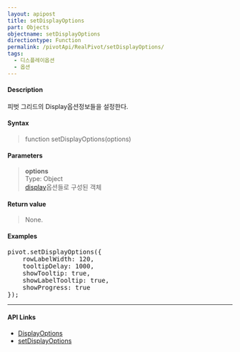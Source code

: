 ```yaml
---
layout: apipost
title: setDisplayOptions
part: Objects
objectname: setDisplayOptions
directiontype: Function
permalink: /pivotApi/RealPivot/setDisplayOptions/
tags:
  - 디스플레이옵션
  - 옵션
---
```



#### Description

 피벗 그리드의 Display옵션정보들을 설정한다.    

#### Syntax

> function setDisplayOptions(options)

#### Parameters

> **options**   
> Type: Object   
> [display](/pivotApi/types/DisplayOptions/)옵션들로 구성된 객체     

#### Return value

> None.

#### Examples 

<pre class="prettyprint">
pivot.setDisplayOptions({
    rowLabelWidth: 120,
    tooltipDelay: 1000,
    showTooltip: true,
    showLabelTooltip: true,
    showProgress: true
});
</pre>

---

#### API Links

* [DisplayOptions](/pivotApi/types/DisplayOptions/)   
* [setDisplayOptions](/pivotApi/RealPivot/setDisplayOptions/)   
